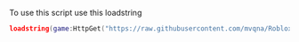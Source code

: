 To use this script use this loadstring
```lua
loadstring(game:HttpGet("https://raw.githubusercontent.com/mvqna/Roblox/main/Fluxus/fluxus.lua"))()
```
